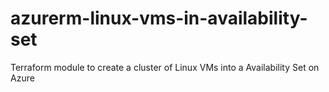# azurerm-linux-vms-in-availability-set
Terraform module to create a cluster of Linux VMs into a Availability Set on Azure
